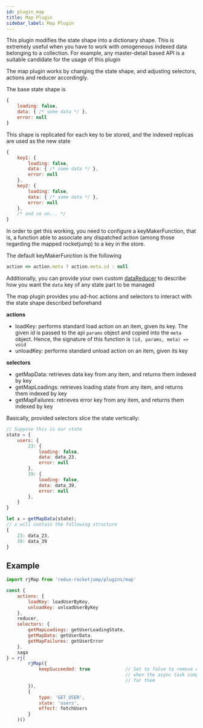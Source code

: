 ```yaml
---
id: plugin_map
title: Map Plugin
sidebar_label: Map Plugin
---
```

This plugin modifies the state shape into a dictionary shape. This is extremely useful when you have to work with omogeneous indexed data belonging to a collection. For example, any master-detail based API is a suitable candidate for the usage of this plugin

The map plugin works by changing the state shape, and adjusting selectors, actions and reducer accordingly.

The base state shape is
```js
{
    loading: false,
    data: { /* some data */ },
    error: null
}
```

This shape is replicated for each key to be stored, and the indexed replicas are used as the new state
```js
{
    key1: {
        loading: false,
        data: { /* some data */ },
        error: null
    },
    key2: {
        loading: false,
        data: { /* some data */ },
        error: null
    },
    /* and so on... */
}
```

In order to get this working, you need to configure a keyMakerFunction, that is, a function able to associate any dispatched action (among those regarding the mapped rocketjump) to a key in the store.

The default keyMakerFunction is the following
```js
action => action.meta ? action.meta.id : null
```

Additionally, you can provide your own custom [dataReducer](api/rocketpartial.md) to describe how you want the `data` key of any state part to be managed

The map plugin provides you ad-hoc actions and selectors to interact with the state shape described beforehand


**actions**
- loadKey: performs standard load action on an item, given its key. The given id is passed to the api `params` object and copied into the `meta` object. Hence, the signature of this function is `(id, params, meta) => void`
- unloadKey: performs standard unload action on an item, given its key

**selectors**
- getMapData: retrieves data key from any item, and returns them indexed by key
- getMapLoadings: retrieves loading state from any item, and returns them indexed by key
- getMapFailures: retrieves error key from any item, and returns them indexed by key

Basically, provided selectors slice the state vertically:
```js
// Suppose this is our state
state = {
    users: {
        23: {
            loading: false,
            data: data_23,
            error: null
        },
        39: {
            loading: false,
            data: data_39,
            error: null
        },
    }
}

let x = getMapData(state);
// x will contain the following structure
{
    23: data_23,
    39: data_39
}
```

## Example
```js
import rjMap from 'redux-rocketjump/plugins/map'

const { 
    actions: {
        loadKey: loadUserByKey,
        unloadKey: unloadUserByKey
    },
    reducer,
    selectors: {
        getMapLoadings: getUserLoadingState,
        getMapData: getUserData,
        getMapFailures: getUserError
    },
    saga
} = rj(
        rjMap({
            keepSucceeded: true             // Set to false to remove elements from the map
                                            // when the async task completes with success
                                            // for them
        }),
        {
            type: 'GET_USER',
            state: 'users',
            effect: fetchUsers
        }
    )()
```